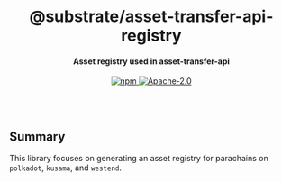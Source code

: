 <br /><br />

<div align="center">
  <h1 align="center">@substrate/asset-transfer-api-registry</h1>
  <h4 align="center"> Asset registry used in asset-transfer-api </h4>
  <p align="center">
    <a href="https://www.npmjs.com/package/@substrate/asset-transfer-api">
      <img alt="npm" src="https://img.shields.io/npm/v/@substrate/asset-transfer-api-registry" />
    </a>
    <a href="https://github.com/paritytech/asset-transfer-api/blob/master/LICENSE">
      <img alt="Apache-2.0" src="https://img.shields.io/npm/l/@substrate/asset-transfer-api" />
    </a>
  </p>
</div>

<br /><br />

## Summary

This library focuses on generating an asset registry for parachains on `polkadot`, `kusama`, and `westend`.
